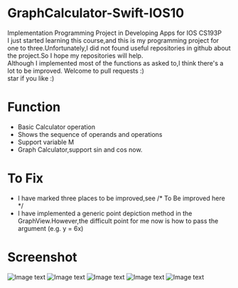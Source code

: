 # GraphCalculator-Swift-IOS10
Implementation Programming Project in Developing Apps for IOS CS193P<br>
I just started learning this course,and this is my programming project for one to three.Unfortunately,I did not found useful repositories in github about the project.So I hope my repositories will help.<br>
Although I implemented most of the functions as asked to,I think there's a lot to be improved. Welcome to pull requests :)<br>
star if you like :)<br>

# Function

* Basic Calculator operation<br>
* Shows the sequence of operands and operations <br>
* Support variable M<br>
* Graph Calculator,support sin and cos now.<br>

# To Fix
* I have marked three places to be improved,see /* To Be improved here */
* I have implemented a generic point depiction method in the GraphView.However,the difficult point for me now is how to pass the argument (e.g. y = 6x)

# Screenshot
![Image text](https://raw.githubusercontent.com/22Nathan/GraphCalculator-Swift-IOS10/master/Image/Screen%20Shot%202017-04-23%20at%2012.28.34%20PM.png)
![Image text](https://raw.githubusercontent.com/22Nathan/GraphCalculator-Swift-IOS10/master/Image/Screen%20Shot%202017-04-23%20at%201.14.18%20PM.png)
![Image text](https://raw.githubusercontent.com/22Nathan/GraphCalculator-Swift-IOS10/master/Image/2017-04-23%2013_09_26.gif)
![Image text](https://raw.githubusercontent.com/22Nathan/GraphCalculator-Swift-IOS10/master/Image/2017-04-23%2013_16_34.gif)
![Image text](https://raw.githubusercontent.com/22Nathan/GraphCalculator-Swift-IOS10/master/Image/2017-04-23%2013_19_10.gif)

